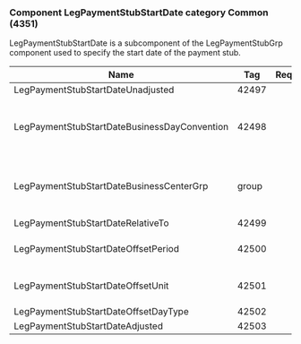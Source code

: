### Component LegPaymentStubStartDate category Common (4351)

LegPaymentStubStartDate is a subcomponent of the LegPaymentStubGrp component used to specify the start date of the payment stub.

| Name                                         | Tag   | Req'd | Documentation                                                                                                                               |
|----------------------------------------------|-------|----------|-------------------------------------------------------------------------------------------------------------------------------|
| LegPaymentStubStartDateUnadjusted            | 42497 |       |                                                                                                                                |
| LegPaymentStubStartDateBusinessDayConvention | 42498 |       | When specified, this overrides the business day convention defined in the LegDateAdjustment component in InstrumentLeg. The specified value would be specific to this payment stub instance. |
| LegPaymentStubStartDateBusinessCenterGrp     | group |       | When specified, this overrides the business centers defined in the LegDateAdjustment component in InstrumentLeg. The specified values would be specific to this payment stub instance.       |
| LegPaymentStubStartDateRelativeTo            | 42499 |       |                                                                                                                                |
| LegPaymentStubStartDateOffsetPeriod          | 42500 |       | Conditionally required when LegPaymentStubStartDateOffsetUnit(42501) is specified.                                                                                                           |
| LegPaymentStubStartDateOffsetUnit            | 42501 |       | Conditionally required when LegPaymentStubStartDateOffsetPeriod(42500) is specified.                                                                                                         |
| LegPaymentStubStartDateOffsetDayType         | 42502 |       |                                                                                                                                |
| LegPaymentStubStartDateAdjusted              | 42503 |       |                                                                                                                                |


